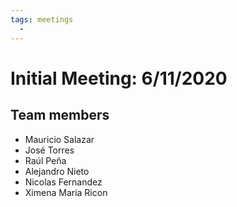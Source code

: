 ```yaml
---
tags: meetings
  - 
---
```

# Initial Meeting: 6/11/2020

## Team members

- Mauricio Salazar
- José Torres
- Raúl Peña
- Alejandro Nieto
- Nicolas Fernandez 
- Ximena Maria Ricon